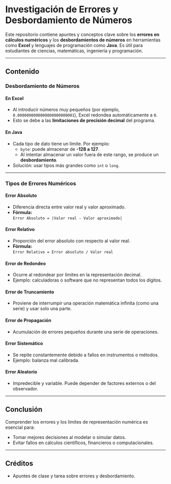 #  Investigación de Errores y Desbordamiento de Números

Este repositorio contiene apuntes y conceptos clave sobre los **errores en cálculos numéricos** y los **desbordamientos de números** en herramientas como **Excel** y lenguajes de programación como **Java**. Es útil para estudiantes de ciencias, matemáticas, ingeniería y programación.

---

##  Contenido

###  Desbordamiento de Números

####  En Excel
- Al introducir números muy pequeños (por ejemplo, `0.0000000000000000000000001`), Excel redondea automáticamente a `0`.
- Esto se debe a las **limitaciones de precisión decimal** del programa.

#### En Java
- Cada tipo de dato tiene un límite. Por ejemplo:
  - `byte`: puede almacenar de **-128 a 127**.
  - Al intentar almacenar un valor fuera de este rango, se produce un **desbordamiento**.
- Solución: usar tipos más grandes como `int` o `long`.

---

###  Tipos de Errores Numéricos

####  Error Absoluto
- Diferencia directa entre valor real y valor aproximado.
- **Fórmula:**  
  `Error Absoluto = |Valor real - Valor aproximado|`

####  Error Relativo
- Proporción del error absoluto con respecto al valor real.
- **Fórmula:**  
  `Error Relativo = Error absoluto / Valor real`

####  Error de Redondeo
- Ocurre al redondear por límites en la representación decimal.
- Ejemplo: calculadoras o software que no representan todos los dígitos.

####  Error de Truncamiento
- Proviene de interrumpir una operación matemática infinita (como una serie) y usar solo una parte. 

####  Error de Propagación
- Acumulación de errores pequeños durante una serie de operaciones.

####  Error Sistemático
- Se repite constantemente debido a fallos en instrumentos o métodos.
- Ejemplo: balanza mal calibrada.

####  Error Aleatorio
- Impredecible y variable. Puede depender de factores externos o del observador.

---

##  Conclusión

Comprender los errores y los límites de representación numérica es esencial para:
- Tomar mejores decisiones al modelar o simular datos.
- Evitar fallos en cálculos científicos, financieros o computacionales.

---

##  Créditos

- Apuntes de clase y tarea sobre errores y desbordamiento.